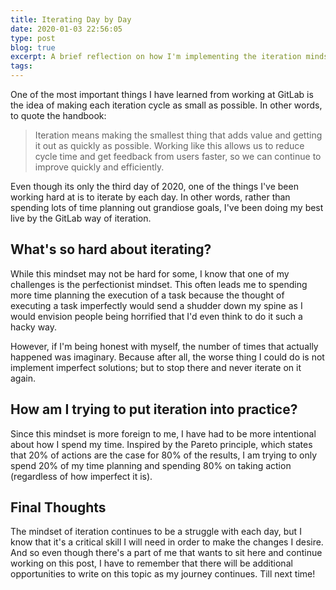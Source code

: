 ```yaml
---
title: Iterating Day by Day
date: 2020-01-03 22:56:05
type: post
blog: true
excerpt: A brief reflection on how I'm implementing the iteration mindset as I continue to strive for progress in 2020.
tags:
---
```


One of the most important things I have learned from working at GitLab is the idea of making each iteration cycle as small as possible. In other words, to quote the handbook:

> Iteration means making the smallest thing that adds value and getting it out as quickly as possible. Working like this allows us to reduce cycle time and get feedback from users faster, so we can continue to improve quickly and efficiently.

Even though its only the third day of 2020, one of the things I've been working hard at is to iterate by each day. In other words, rather than spending lots of time planning out grandiose goals, I've been doing my best live by the GitLab way of iteration.

## What's so hard about iterating?

While this mindset may not be hard for some, I know that one of my challenges is the perfectionist mindset. This often leads me to spending more time planning the execution of a task because the thought of executing a task imperfectly would send a shudder down my spine as I would envision people being horrified that I'd even think to do it such a hacky way.

However, if I'm being honest with myself, the number of times that actually happened was imaginary. Because after all, the worse thing I could do is not implement imperfect solutions; but to stop there and never iterate on it again.

## How am I trying to put iteration into practice?

Since this mindset is more foreign to me, I have had to be more intentional about how I spend my time. Inspired by the Pareto principle, which states that 20% of actions are the case for 80% of the results, I am trying to only spend 20% of my time planning and spending 80% on taking action (regardless of how imperfect it is).

## Final Thoughts

The mindset of iteration continues to be a struggle with each day, but I know that it's a critical skill I will need in order to make the changes I desire. And so even though there's a part of me that wants to sit here and continue working on this post, I have to remember that there will be additional opportunities to write on this topic as my journey continues. Till next time!
